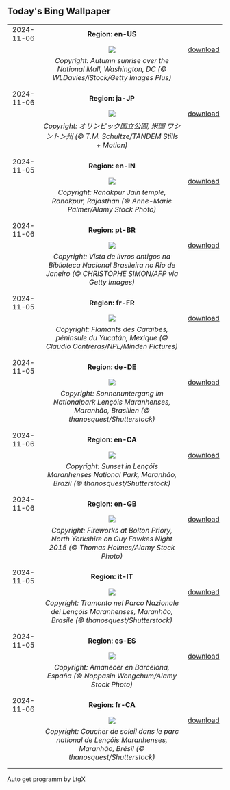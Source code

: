 ## Today's Bing Wallpaper
|      |      |      |
| :----: | :----: | :----: |
|2024-11-06|**Region: en-US**||
||![](https://www.bing.com/th?id=OHR.DCSunrise_EN-US2459275186_UHD.jpg&pid=hp&w=1152&h=648&rs=1&c=4)| [download](https://www.bing.com/th?id=OHR.DCSunrise_EN-US2459275186_UHD.jpg)|
||*Copyright: Autumn sunrise over the National Mall, Washington, DC (© WLDavies/iStock/Getty Images Plus)*
||
|||
|2024-11-06|**Region: ja-JP**||
||![](https://www.bing.com/th?id=OHR.ShiShiBeach_JA-JP1245886715_UHD.jpg&pid=hp&w=1152&h=648&rs=1&c=4)| [download](https://www.bing.com/th?id=OHR.ShiShiBeach_JA-JP1245886715_UHD.jpg)|
||*Copyright: オリンピック国立公園, 米国 ワシントン州 (© T.M. Schultze/TANDEM Stills + Motion)*
||
|||
|2024-11-05|**Region: en-IN**||
||![](https://www.bing.com/th?id=OHR.AdinathTemple_EN-IN6085140917_UHD.jpg&pid=hp&w=1152&h=648&rs=1&c=4)| [download](https://www.bing.com/th?id=OHR.AdinathTemple_EN-IN6085140917_UHD.jpg)|
||*Copyright: Ranakpur Jain temple, Ranakpur, Rajasthan (© Anne-Marie Palmer/Alamy Stock Photo)*
||
|||
|2024-11-06|**Region: pt-BR**||
||![](https://www.bing.com/th?id=OHR.DiadaLinguaPortuguesa_PT-BR1619682232_UHD.jpg&pid=hp&w=1152&h=648&rs=1&c=4)| [download](https://www.bing.com/th?id=OHR.DiadaLinguaPortuguesa_PT-BR1619682232_UHD.jpg)|
||*Copyright: Vista de livros antigos na Biblioteca Nacional Brasileira no Rio de Janeiro (© CHRISTOPHE SIMON/AFP via Getty Images)*
||
|||
|2024-11-05|**Region: fr-FR**||
||![](https://www.bing.com/th?id=OHR.YucatanFlamingos_FR-FR7541144444_UHD.jpg&pid=hp&w=1152&h=648&rs=1&c=4)| [download](https://www.bing.com/th?id=OHR.YucatanFlamingos_FR-FR7541144444_UHD.jpg)|
||*Copyright: Flamants des Caraïbes, péninsule du Yucatán, Mexique (© Claudio Contreras/NPL/Minden Pictures)*
||
|||
|2024-11-05|**Region: de-DE**||
||![](https://www.bing.com/th?id=OHR.LencoisMaranhao_DE-DE9846218597_UHD.jpg&pid=hp&w=1152&h=648&rs=1&c=4)| [download](https://www.bing.com/th?id=OHR.LencoisMaranhao_DE-DE9846218597_UHD.jpg)|
||*Copyright: Sonnenuntergang im Nationalpark Lençóis Maranhenses, Maranhão, Brasilien (© thanosquest/Shutterstock)*
||
|||
|2024-11-06|**Region: en-CA**||
||![](https://www.bing.com/th?id=OHR.LencoisMaranhao_EN-CA5418331666_UHD.jpg&pid=hp&w=1152&h=648&rs=1&c=4)| [download](https://www.bing.com/th?id=OHR.LencoisMaranhao_EN-CA5418331666_UHD.jpg)|
||*Copyright: Sunset in Lençóis Maranhenses National Park, Maranhão, Brazil (© thanosquest/Shutterstock)*
||
|||
|2024-11-06|**Region: en-GB**||
||![](https://www.bing.com/th?id=OHR.GuyFawkes2024_EN-GB5116542164_UHD.jpg&pid=hp&w=1152&h=648&rs=1&c=4)| [download](https://www.bing.com/th?id=OHR.GuyFawkes2024_EN-GB5116542164_UHD.jpg)|
||*Copyright: Fireworks at Bolton Priory, North Yorkshire on Guy Fawkes Night 2015 (© Thomas Holmes/Alamy Stock Photo)*
||
|||
|2024-11-05|**Region: it-IT**||
||![](https://www.bing.com/th?id=OHR.LencoisMaranhao_IT-IT2693599851_UHD.jpg&pid=hp&w=1152&h=648&rs=1&c=4)| [download](https://www.bing.com/th?id=OHR.LencoisMaranhao_IT-IT2693599851_UHD.jpg)|
||*Copyright: Tramonto nel Parco Nazionale dei Lençóis Maranhenses, Maranhão, Brasile (© thanosquest/Shutterstock)*
||
|||
|2024-11-05|**Region: es-ES**||
||![](https://www.bing.com/th?id=OHR.SmartCityExpoBarcelona_ES-ES0874398191_UHD.jpg&pid=hp&w=1152&h=648&rs=1&c=4)| [download](https://www.bing.com/th?id=OHR.SmartCityExpoBarcelona_ES-ES0874398191_UHD.jpg)|
||*Copyright: Amanecer en Barcelona, España (© Noppasin Wongchum/Alamy Stock Photo)*
||
|||
|2024-11-06|**Region: fr-CA**||
||![](https://www.bing.com/th?id=OHR.LencoisMaranhao_FR-CA9225991831_UHD.jpg&pid=hp&w=1152&h=648&rs=1&c=4)| [download](https://www.bing.com/th?id=OHR.LencoisMaranhao_FR-CA9225991831_UHD.jpg)|
||*Copyright: Coucher de soleil dans le parc national de Lençóis Maranhenses, Maranhão, Brésil (© thanosquest/Shutterstock)*
||
|||

Auto get programm by LtgX
